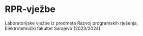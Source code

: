 # RPR-vježbe
Laboratorijske vježbe iz predmeta Razvoj programskih rješenja, Elektrotehnički fakultet Sarajevo (2023/2024)

